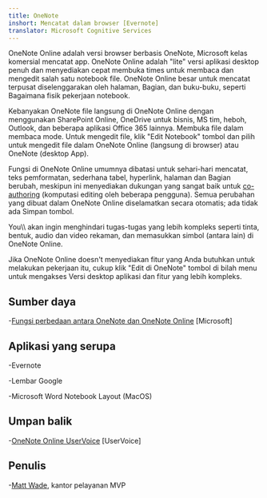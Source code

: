 ```yaml
---
title: OneNote
inshort: Mencatat dalam browser [Evernote]
translator: Microsoft Cognitive Services
---
```


OneNote Online adalah versi browser berbasis OneNote, Microsoft
kelas komersial mencatat app. OneNote Online adalah \"lite\" versi
aplikasi desktop penuh dan menyediakan cepat membuka times untuk
membaca dan mengedit salah satu notebook file. OneNote Online besar untuk
mencatat terpusat diselenggarakan oleh halaman, Bagian, dan buku-buku, seperti
Bagaimana fisik pekerjaan notebook.

Kebanyakan OneNote file langsung di OneNote Online dengan menggunakan
SharePoint Online, OneDrive untuk bisnis, MS tim, heboh, Outlook, dan
beberapa aplikasi Office 365 lainnya. Membuka file dalam membaca mode. Untuk mengedit
file, klik \"Edit Notebook\" tombol dan pilih untuk mengedit
file dalam OneNote Online (langsung di browser) atau OneNote (desktop
App).

Fungsi di OneNote Online umumnya dibatasi untuk sehari-hari
mencatat, teks pemformatan, sederhana tabel, hyperlink, halaman dan
Bagian berubah, meskipun ini menyediakan dukungan yang sangat baik untuk
[co-authoring](http://icsh.pt/CoAuthoring) (komputasi editing oleh
beberapa pengguna). Semua perubahan yang dibuat dalam OneNote Online diselamatkan
secara otomatis; ada tidak ada Simpan tombol.

You\\\\ akan ingin menghindari tugas-tugas yang lebih kompleks seperti tinta, bentuk, audio dan
video rekaman, dan memasukkan simbol (antara lain) di OneNote Online.

Jika OneNote Online doesn\'t menyediakan fitur yang Anda butuhkan untuk melakukan pekerjaan itu,
cukup klik \"Edit di OneNote\" tombol di bilah menu untuk mengakses
Versi desktop aplikasi dan fitur yang lebih kompleks.

Sumber daya
---------

-[Fungsi perbedaan antara OneNote dan OneNote
    Online](https://support.office.com/en-us/article/Differences-between-using-a-notebook-in-the-browser-and-in-OneNote-a3d1fc13-ac74-456b-b391-b633a62aa83f)
    \[Microsoft\]

Aplikasi yang serupa
--------------------

-Evernote

-Lembar Google

-Microsoft Word Notebook Layout (MacOS)

Umpan balik
---------

-[OneNote Online UserVoice](https://onenote.uservoice.com/forums/327183-onenote-online)
    \[UserVoice\]

Penulis
---------

-[Matt Wade](https://www.linkedin.com/in/thatmattwade/), kantor pelayanan MVP


